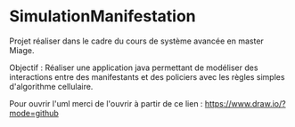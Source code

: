 # SimulationManifestation
Projet réaliser dans le cadre du cours de système avancée en master Miage. 

Objectif :
Réaliser une application java permettant de modéliser des interactions entre des manifestants et des policiers 
avec les règles simples d'algorithme cellulaire.

Pour ouvrir l'uml merci de l'ouvrir à partir de ce lien :  https://www.draw.io/?mode=github
